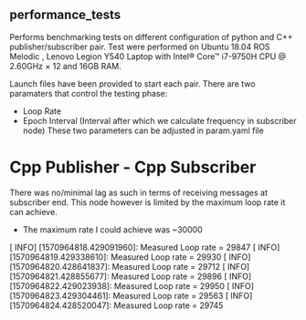 ## performance_tests
Performs benchmarking tests on different configuration of python and C++ publisher/subscriber pair.
Test were performed on Ubuntu 18.04 ROS Melodic , Lenovo Legion Y540 Laptop with Intel® Core™ i7-9750H CPU @ 2.60GHz × 12 and 16GB RAM.

Launch files have been provided to start each pair.
There are two paramaters that control the testing phase:
- Loop Rate
- Epoch Interval (Interval after which we calculate frequency in subscriber node)
These two parameters can be adjusted in param.yaml file

# Cpp Publisher - Cpp Subscriber
There was no/minimal lag as such in terms of receiving messages at subscriber end. This node however is limited by the maximum 
loop rate it can achieve. 
- The maximum rate I could achieve was ~30000

[ INFO] [1570964818.429091960]: Measured Loop rate = 29847
[ INFO] [1570964819.429338610]: Measured Loop rate = 29930
[ INFO] [1570964820.428641837]: Measured Loop rate = 29712
[ INFO] [1570964821.428855677]: Measured Loop rate = 29896
[ INFO] [1570964822.429023938]: Measured Loop rate = 29950
[ INFO] [1570964823.429304461]: Measured Loop rate = 29563
[ INFO] [1570964824.428520047]: Measured Loop rate = 29745




